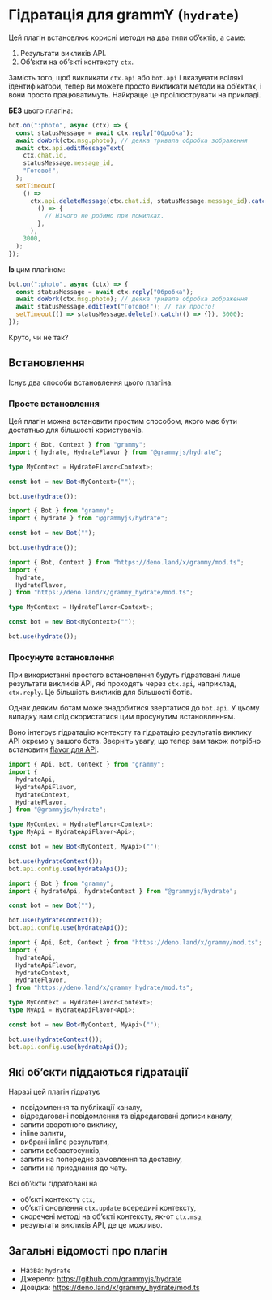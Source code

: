 # Гідратація для grammY (`hydrate`)

Цей плагін встановлює корисні методи на два типи обʼєктів, а саме:

1. Результати викликів API.
2. Обʼєкти на обʼєкті контексту `ctx`.

Замість того, щоб викликати `ctx.api` або `bot.api` і вказувати всілякі ідентифікатори, тепер ви можете просто викликати методи на обʼєктах, і вони просто працюватимуть.
Найкраще це проілюструвати на прикладі.

**БЕЗ** цього плагіна:

```ts
bot.on(":photo", async (ctx) => {
  const statusMessage = await ctx.reply("Обробка");
  await doWork(ctx.msg.photo); // деяка тривала обробка зображення
  await ctx.api.editMessageText(
    ctx.chat.id,
    statusMessage.message_id,
    "Готово!",
  );
  setTimeout(
    () =>
      ctx.api.deleteMessage(ctx.chat.id, statusMessage.message_id).catch(
        () => {
          // Нічого не робимо при помилках.
        },
      ),
    3000,
  );
});
```

**Із** цим плагіном:

```ts
bot.on(":photo", async (ctx) => {
  const statusMessage = await ctx.reply("Обробка");
  await doWork(ctx.msg.photo); // деяка тривала обробка зображення
  await statusMessage.editText("Готово!"); // так просто!
  setTimeout(() => statusMessage.delete().catch(() => {}), 3000);
});
```

Круто, чи не так?

## Встановлення

Існує два способи встановлення цього плагіна.

### Просте встановлення

Цей плагін можна встановити простим способом, якого має бути достатньо для більшості користувачів.

<CodeGroup>
  <CodeGroupItem title="TypeScript" active>

```ts
import { Bot, Context } from "grammy";
import { hydrate, HydrateFlavor } from "@grammyjs/hydrate";

type MyContext = HydrateFlavor<Context>;

const bot = new Bot<MyContext>("");

bot.use(hydrate());
```

</CodeGroupItem>
 <CodeGroupItem title="JavaScript">

```js
import { Bot } from "grammy";
import { hydrate } from "@grammyjs/hydrate";

const bot = new Bot("");

bot.use(hydrate());
```

</CodeGroupItem>
 <CodeGroupItem title="Deno">

```ts
import { Bot, Context } from "https://deno.land/x/grammy/mod.ts";
import {
  hydrate,
  HydrateFlavor,
} from "https://deno.land/x/grammy_hydrate/mod.ts";

type MyContext = HydrateFlavor<Context>;

const bot = new Bot<MyContext>("");

bot.use(hydrate());
```

</CodeGroupItem>
</CodeGroup>

### Просунуте встановлення

При використанні простого встановлення будуть гідратовані лише результати викликів API, які проходять через `ctx.api`, наприклад, `ctx.reply`.
Це більшість викликів для більшості ботів.

Однак деяким ботам може знадобитися звертатися до `bot.api`.
У цьому випадку вам слід скористатися цим просунутим встановленням.

Воно інтегрує гідратацію контексту та гідратацію результатів виклику API окремо у вашого бота.
Зверніть увагу, що тепер вам також потрібно встановити [flavor для API](../advanced/transformers.md#flavor-для-api).

<CodeGroup>
  <CodeGroupItem title="TypeScript" active>

```ts
import { Api, Bot, Context } from "grammy";
import {
  hydrateApi,
  HydrateApiFlavor,
  hydrateContext,
  HydrateFlavor,
} from "@grammyjs/hydrate";

type MyContext = HydrateFlavor<Context>;
type MyApi = HydrateApiFlavor<Api>;

const bot = new Bot<MyContext, MyApi>("");

bot.use(hydrateContext());
bot.api.config.use(hydrateApi());
```

</CodeGroupItem>
 <CodeGroupItem title="JavaScript">

```js
import { Bot } from "grammy";
import { hydrateApi, hydrateContext } from "@grammyjs/hydrate";

const bot = new Bot("");

bot.use(hydrateContext());
bot.api.config.use(hydrateApi());
```

</CodeGroupItem>
 <CodeGroupItem title="Deno">

```ts
import { Api, Bot, Context } from "https://deno.land/x/grammy/mod.ts";
import {
  hydrateApi,
  HydrateApiFlavor,
  hydrateContext,
  HydrateFlavor,
} from "https://deno.land/x/grammy_hydrate/mod.ts";

type MyContext = HydrateFlavor<Context>;
type MyApi = HydrateApiFlavor<Api>;

const bot = new Bot<MyContext, MyApi>("");

bot.use(hydrateContext());
bot.api.config.use(hydrateApi());
```

</CodeGroupItem>
</CodeGroup>

## Які обʼєкти піддаються гідратації

Наразі цей плагін гідратує

- повідомлення та публікації каналу,
- відредаговані повідомлення та відредаговані дописи каналу,
- запити зворотного виклику,
- inline запити,
- вибрані inline результати,
- запити вебзастосунків,
- запити на попереднє замовлення та доставку,
- запити на приєднання до чату.

Всі обʼєкти гідратовані на

- обʼєкті контексту `ctx`,
- обʼєкті оновлення `ctx.update` всередині контексту,
- скоречені методі на обʼєкті контексту, як-от `ctx.msg`,
- результати викликів API, де це можливо.

## Загальні відомості про плагін

- Назва: `hydrate`
- Джерело: <https://github.com/grammyjs/hydrate>
- Довідка: <https://deno.land/x/grammy_hydrate/mod.ts>
